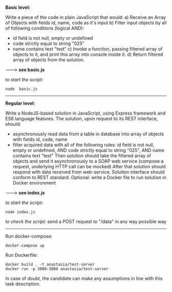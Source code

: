 **Basic level:**

Write a piece of the code in plain JavaScript that would:
a) Receive an Array of Objects with fields id, name, code as it's input
b) Filter input objects by all of following conditions (logical AND):
- id field is not null, empty or undefined
- code strictly equal to string "025"
- name contains text "test"
  c) Invoke a function, passing filtered array of objects to it, and print this array into console inside it.
  d) Return filtered array of objects from the solution.

---> **see basic.js**

*to start the script:*
```
node  basic.js 
```
------------


**Regular level:**

Write a NodeJS-based solution in JavaScript, using Express framework and ES6 language features.
The solution, upon request to its REST interface, should:
- asynchronously read data from a table in database into array of objects with fields id, code, name
- filter acquired data with all of the following rules: id field is not null, empty or undefined, AND code strictly equal to string "025", AND name contains text "test"
  Then solution should take the filtered array of objects and send it asynchronously to a SOAP web service (compose a request, underlying HTTP call can be mocked)
  After that solution should respond with data received from web-service.
  Solution interface should conform to REST standard.
  Optional:
  write a Docker file to run solution in Docker environment

---> **see index.js**

*to start the script:*
```
node index.js
```
*to check the script:* send a POST request to "/data" in any way possible way
*******

Run docker-compose:
```
docker-compose up
```

Run Dockerfile:
```
docker build . -t anastasia/test-server
docker run -p 3000:3000 anastasia/test-server
```
In case of doubt, the candidate can make any assumptions in line with this task description. 
